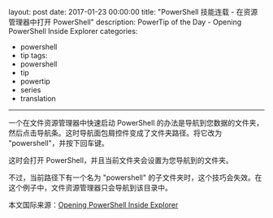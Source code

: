 ﻿layout: post
date: 2017-01-23 00:00:00
title: "PowerShell 技能连载 - 在资源管理器中打开 PowerShell"
description: PowerTip of the Day - Opening PowerShell Inside Explorer
categories:
- powershell
- tip
tags:
- powershell
- tip
- powertip
- series
- translation
---
一个在文件资源管理器中快速启动 PowerShell 的办法是导航到您数据的文件夹，然后点击导航条。这时导航面包屑控件变成了文件夹路径。将它改为 "powershell"，并按下回车键。

这时会打开 PowerShell，并且当前文件夹会设置为您导航到的文件夹。

不过，当前路径下有一个名为 "powershell" 的子文件夹时，这个技巧会失效。在这个例子中，文件资源管理器只会导航到该目录中。

<!--more-->
本文国际来源：[Opening PowerShell Inside Explorer](http://community.idera.com/powershell/powertips/b/tips/posts/opening-powershell-inside-explorer)
